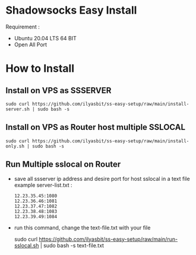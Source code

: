 # Shadowsocks Easy Install

Requirement :

- Ubuntu 20.04 LTS 64 BIT
- Open All Port

# How to Install

## Install on VPS as SSSERVER

    sudo curl https://github.com/ilyasbit/ss-easy-setup/raw/main/install-server.sh | sudo bash -s

## Install on VPS as Router host multiple SSLOCAL

    sudo curl https://github.com/ilyasbit/ss-easy-setup/raw/main/install-only.sh | sudo bash -s

## Run Multiple sslocal on Router

- save all ssserver ip address and desire port for host sslocal in a text file
  example server-list.txt :

      12.23.35.45:1080
      12.23.36.46:1081
      12.23.37.47:1082
      12.23.38.48:1083
      12.23.39.49:1084

- run this command, change the text-file.txt with your file

  sudo curl https://github.com/ilyasbit/ss-easy-setup/raw/main/run-sslocal.sh | sudo bash -s text-file.txt
